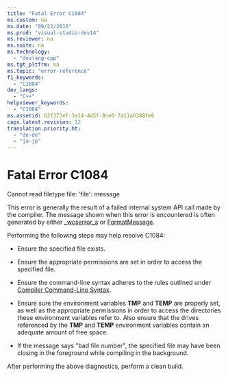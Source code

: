 ```yaml
---
title: "Fatal Error C1084"
ms.custom: na
ms.date: "09/22/2016"
ms.prod: "visual-studio-dev14"
ms.reviewer: na
ms.suite: na
ms.technology: 
  - "devlang-cpp"
ms.tgt_pltfrm: na
ms.topic: "error-reference"
f1_keywords: 
  - "C1084"
dev_langs: 
  - "C++"
helpviewer_keywords: 
  - "C1084"
ms.assetid: b2f273ef-3a14-4d5f-8ce0-7a11a0388fe6
caps.latest.revision: 12
translation.priority.ht: 
  - "de-de"
  - "ja-jp"
---
```

# Fatal Error C1084
Cannot read filetype file: 'file': message  
  
 This error is generally the result of a failed internal system API call made by the compiler. The message shown when this error is encountered is often generated by either [_wcserror_s](../VS_csharp/strerror_s--_strerror_s--_wcserror_s--__wcserror_s.md) or [FormatMessage](http://msdn.microsoft.com/library/windows/desktop/ms679351.aspx).  
  
 Performing the following steps may help resolve C1084:  
  
-   Ensure the specified file exists.  
  
-   Ensure the appropriate permissions are set in order to access the specified file.  
  
-   Ensure the command-line syntax adheres to the rules outlined under [Compiler Command-Line Syntax](../VS_csharp/compiler-command-line-syntax.md).  
  
-   Ensure sure the environment variables **TMP** and **TEMP** are properly set, as well as the appropriate permissions in order to access the directories these environment variables refer to. Also ensure that the drives referenced by the **TMP** and **TEMP** environment variables contain an adequate amount of free space.  
  
-   If the message says "bad file number", the specified file may have been closing in the foreground while compiling in the background.  
  
 After performing the above diagnostics, perform a clean build.